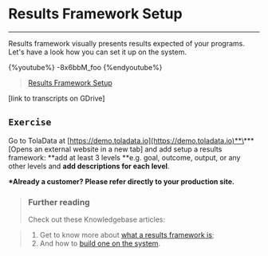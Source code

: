 # Results Framework Setup

---

Results framework visually presents results expected of your programs. Let's have a look how you can set it up on the system.

{%youtube%} -8x6bbM_foo {%endyoutube%}  
> [Results Framework Setup](https://www.youtube.com/embed/-8x6bbM_foo?rel=0)

\[link to transcripts on GDrive\]

## `Exercise`

Go to TolaData at [https://demo.toladata.io](https://demo.toladata.io)**\*** \[Opens an external website in a new tab\] and add setup a results framework: **add at least 3 levels **e.g. goal, outcome, output, or any other levels and **add descriptions for each level**.

**\*Already a customer? Please refer directly to your production site.**

> ### Further reading
> Check out these Knowledgebase articles: 


> 1. Get to know more about [what a results framework is](https://help.toladata.com/6-programs/what-is-a-results-framework.html);
> 2. And how to [build one on the system](https://help.toladata.com/6-programs/adding-levels.html).

## 

## 

## 



